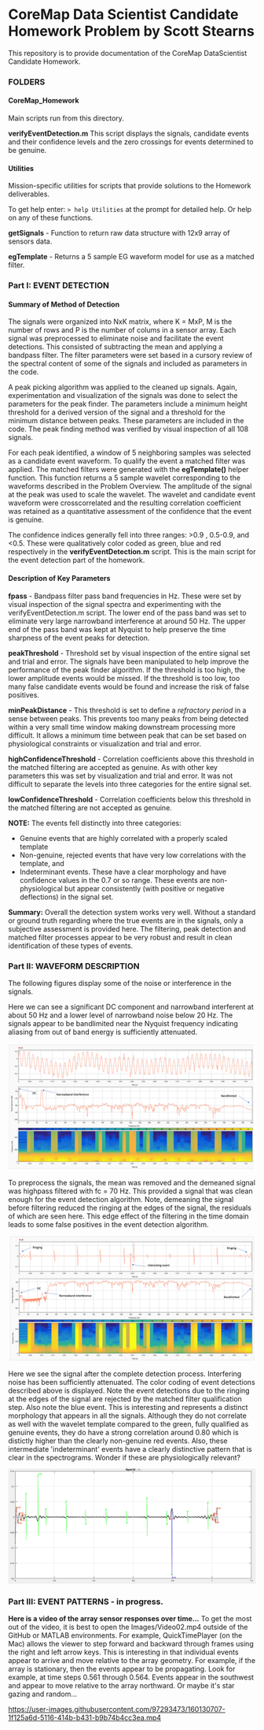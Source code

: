 # CoreMap Data Scientist Candidate Homework Problem by Scott Stearns

This repository is to provide documentation of the CoreMap DataScientist Candidate Homework. 

### FOLDERS

#### CoreMap_Homework
Main scripts run from this directory.

**verifyEventDetection.m**  This script displays the signals, candidate events and their confidence levels and the zero crossings for
events determined to be genuine. 

#### Utilities 
Mission-specific utilities for scripts that provide solutions to the Homework deliverables.

To get help enter: `> help Utilities` at the prompt for detailed help. Or help on any of these functions. 

**getSignals** - Function to return raw data structure with 12x9 array of sensors data. 

**egTemplate** - Returns a 5 sample EG waveform model for use as a matched filter.


### Part I: EVENT DETECTION

#### Summary of Method of Detection

The signals were organized into NxK matrix, where K = MxP, M is the number of rows and P is the number of colums in a sensor array. 
Each signal was preprocessed to eliminate noise and facilitate the event detections. This consisted of subtracting the mean and applying
a bandpass filter. The filter parameters were set based in a cursory review of the spectral content of some of the signals and included
as parameters in the code. 

A peak picking algorithm was applied to the cleaned up signals. Again, experimentation and visualization of the signals was done to 
select the parameters for the peak finder. The parameters include a minimum height threshold for a derived version of the signal and a
threshold for the minimum distance between peaks. These parameters are included in the code. The peak finding method was verified by 
visual inspection of all 108 signals. 

For each peak identified, a window of 5 neighboring samples was selected as a candidate event waveform. To qualify the event a matched
filter was applied. The matched filters were generated with the **egTemplate()** helper function. This function returns a 5 sample wavelet
corresponding to the waveforms described in the Problem Overview. The amplitude of the signal at the peak was used to scale the wavelet. 
The wavelet and candidate event waveform were crosscorrelated and the resulting correlation coefficient was retained as a quantitative
assessment of the confidence that the event is genuine. 

The confidence indices generally fell into three ranges: >0.9 , 0.5-0.9, and <0.5. These were qualitatively color coded as green, blue
and red respectively in the **verifyEventDetection.m** script. This is the main script for the event detection part of the homework. 

#### Description of Key Parameters

**fpass** - Bandpass filter pass band frequencies in Hz. These were set by visual inspection of the signal spectra and experimenting with 
the verifyEventDetection.m script. The lower end of the pass band was set to eliminate very large narrowband interference at around 
50 Hz. The upper end of the pass band was kept at Nyquist to help preserve the time sharpness of the event peaks for detection. 

**peakThreshold** - Threshold set by visual inspection of the entire signal set and trial and error. The signals have been manipulated
to help improve the performance of the peak finder algorithm. If the threshold is too high, the lower amplitude events would be missed. 
If the threshold is too low, too many false candidate events would be found and increase the risk of false positives. 

**minPeakDistance** - This threshold is set to define a *refractory period* in a sense between peaks. This prevents too many peaks from
being detected within a very small time window making downstream processing more difficult. It allows a minimum time between peak that
can be set based on physiological constraints or visualization and trial and error. 

**highConfidenceThreshold** - Correlation coefficients above this threshold in the matched filtering are accepted as genuine. As with other
key parameters this was set by visualization and trial and error. It was not difficult to separate the levels into three categories for
the entire signal set. 

**lowConfidenceThreshold** - Correlation coefficients below this threshold in the matched filtering are not accepted as genuine. 

**NOTE:** 
The events fell distinctly into three categories:
* Genuine events that are highly correlated with a properly scaled template
* Non-genuine, rejected events that have very low correlations with the template, and
* Indeterminant events. These have a clear morphology and have confidence values in the 0.7 or so range. These events are non-physiological
but appear consistently (with positive or negative deflections) in the signal set. 

**Summary:** Overall the detection system works very well. Without a standard or ground truth regarding where the true events are in
the signals, only a subjective assessment is provided here. The filtering, peak detection and matched filter processes appear to be very
robust and result in clean identification of these types of events. 

### Part II: WAVEFORM DESCRIPTION

The following figures display some of the noise or interference in the signals. 

Here we can see a significant DC component and narrowband interferent at about 50 Hz and a lower level of narrowband noise below 20 Hz.
The signals appear to be bandlimited near the Nyquist frequency indicating aliasing from out of band energy is sufficiently attenuated.  

![Figure 1.](Images/NoiseFigure1.png?raw=true)

To preprocess the signals, the mean was removed and the demeaned signal was highpass filtered with fc = 70 Hz. This provided a signal that
was clean enough for the event detection algorithm. Note, demeaning the signal before filtering reduced the ringing at the edges of the 
signal, the residuals of which are seen here. This edge effect of the filtering in the time domain leads to some false positives in the
event detection algorithm. 

![Figure 2.](Images/NoiseFigure2.png?raw=true)


Here we see the signal after the complete detection process. Interfering noise has been sufficiently attenuated. The color coding of
event detections described above is displayed. Note the event detections due to the ringing at the edges of the signal are rejected by
the matched filter qualification step. Also note the blue event. This is interesting and represents a distinct morphology that appears
in all the signals. Although they do not correlate as well with the wavelet template compared to the green, fully qualified as 
genuine events, they do have a strong correlation around 0.80 which is distictly higher than the clearly non-genuine red events. Also, 
these intermediate 'indeterminant' events have a clearly distinctive pattern that is clear in the spectrograms. 
Wonder if these are physiologically relevant?


![Figure 3.](Images/Figure1.png?raw=true)


### Part III: EVENT PATTERNS - in progress. 

**Here is a video of the array sensor responses over time...**
To get the most out of the video, it is best to open the Images/Video02.mp4 outside of the GitHub or MATLAB environments. For example,
QuickTimePlayer (on the Mac) allows the viewer to step forward and backward through frames using the right and left arrow keys. This 
is interesting in that individual events appear to arrive and move relative to the array geometry. For example, if the array is stationary, 
then the events appear to be propagating. Look for example, at time steps 0.561 through 0.564. Events appear in the southwest and appear
to move relative to the array northward. Or maybe it's star gazing and random... 

https://user-images.githubusercontent.com/97293473/160130707-1f125a6d-5116-414b-b431-b9b74b4cc3ea.mp4





